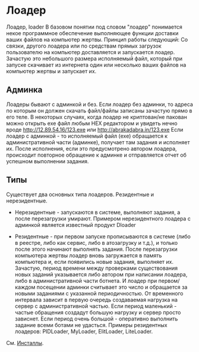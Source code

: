 # Лоадер 
Лоадер, loader 
В базовом понятии под словом "лоадер" понимается некое программное обеспечение выполняющее функции доставки ваших файлов на компьютер жертвы. 
Принцип работы следующий: 
Со связки, другого лоадера или по средствам прямых загрузок пользователю на компьютер доставляется и запускается лоадер. Зачастую это небольшого размера исполняемый файл, который при запуске скачивает из интернета один или несколько ваших файлов на компьютер жертвы и запускает их. 

## Админка 
Лоадеры бывают с админкой и без. 
Если лоадер без админки, то адреса по которым он должен скачать файл/файлы записаны зачастую прямо в его теле. 
В некоторых случаях, когда лоадер не криптован/не пакован можно открыть exe файл любым HEX редактором и увидеть нечно вроде http://12.89.54.16/123.exe или http://abrakadabra.in/123.exe 
Если лоадер с админкой - то исполняемый файл (exe) обращается к административной части (админке), получает там задания и исполняет их. 
После исполнения, если это предусмотрено автором лоадера, происходит повторное обращение к админке и отправляется отчет об успешном выполнении задания. 

## Типы 
Существует два основных типа лоадеров. Резидентные и нерезидентные. 
 - Нерезидентные - запускаются в системе, выполняют задания, а после перезагрузки умирают. 
Примером нерезидентного лоадера с админкой является известный продукт Dloader 

- Резидентные - при первом запуске прописываются в системе (либо в реестре, либо как сервис, либо в атозагрузку и т.д.), и только после этого начинают выполнять задания. После перезагрузки компьютера жертвы лоадер вновь загружается в память компьютера и, если появились новые задания, выполняет их. Зачастую, период времени между проверками существования новых заданий указывается либо автором при написании лоадера, либо в административной части ботнета. И лоадер при первом/каждом посещении админки считывает это число и обращается за новыми заданиями с указанной периодичностью. От временного интервала зависит в первую очередь создаваемая нагрузка на сервер с административной частью. Если период маленький - частые обращения создадут большую нагрузку и сервер просто зависнет. Если период очень большой - оперативно выполнить задание всеми ботами не удасться. Примеры резидентных лоадеров: PIDLoader, MyLoader, ElitLoader, LiteLoader.

См. [Инсталлы](install.md).